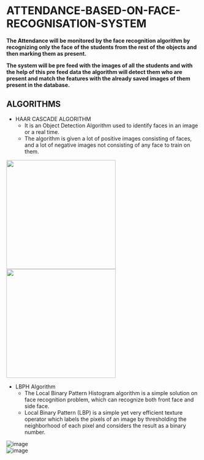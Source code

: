 # ATTENDANCE-BASED-ON-FACE-RECOGNISATION-SYSTEM

**The Attendance will be monitored by the face recognition algorithm by recognizing only the face of the students from the rest of the objects and then marking them as present.** 

**The system will be pre feed with the images of all the students and with the help of this pre feed data the algorithm will detect them who are present and match the features with the already saved images of them present in the database.**

## ALGORITHMS

* HAAR CASCADE ALGORITHM  
  * It is an Object Detection Algorithm used to identify faces in an image or a real time.
  * The algorithm is given a lot of positive images consisting of faces, and a lot of negative images not consisting of any face to train on them.

<img src="https://www.researchgate.net/profile/Anand_Krishnan_K_V/publication/325736109/figure/fig2/AS:645811285266433@1530984817042/Feature-Extraction-in-Haar-Cascade-Algorithm.png" width="285px" align="center">               <img src="https://i.pinimg.com/736x/20/62/43/2062434074933e5c4a4bfe2df659a225--bird.jpg" width="285px" align="center">


* LBPH Algorithm
  * The Local Binary Pattern Histogram algorithm is a simple solution on face recognition problem, which can recognize both front face and side face.
  * Local Binary Pattern (LBP) is a simple yet very efficient texture operator which labels the pixels of an image by thresholding the neighborhood of each pixel and considers the result as a binary number.

![image](https://user-images.githubusercontent.com/88432041/166218299-8f85351a-1ea1-4ef1-9fa3-8004fdbf4005.png)                     
![image](https://user-images.githubusercontent.com/88432041/166218328-8706443a-438f-4cc2-b085-a501a66e00cd.png)











